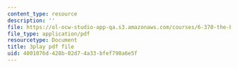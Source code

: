 ```yaml
---
content_type: resource
description: ''
file: https://ol-ocw-studio-app-qa.s3.amazonaws.com/courses/6-370-the-battlecode-programming-competition-january-iap-2013/4001076d428b02d74a33bfef790a6e5f_g2NoQCEgsCM.pdf
file_type: application/pdf
resourcetype: Document
title: 3play pdf file
uid: 4001076d-428b-02d7-4a33-bfef790a6e5f
---
```

